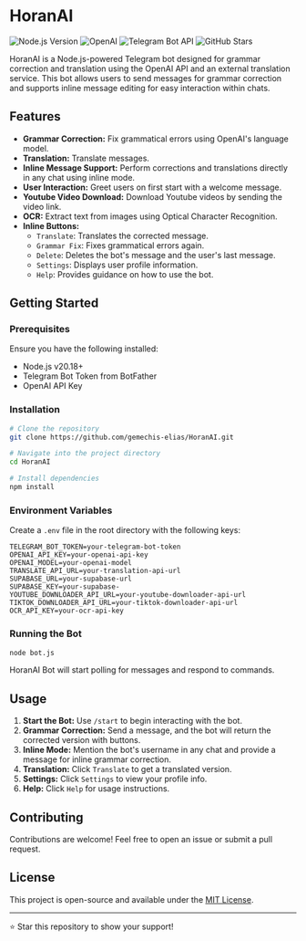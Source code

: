 # HoranAI

![Node.js Version](https://img.shields.io/badge/Node.js-20.18-green)
![OpenAI](https://img.shields.io/badge/OpenAI-4.77-orange)
![Telegram Bot API](https://img.shields.io/badge/Telegram_Bot_API-latest-blue)
![GitHub Stars](https://img.shields.io/github/stars/gemechis-elias/HoranAI?style=social)

HoranAI is a Node.js-powered Telegram bot designed for grammar correction and translation using the OpenAI API and an external translation service. This bot allows users to send messages for grammar correction and supports inline message editing for easy interaction within chats.

## Features

- **Grammar Correction:** Fix grammatical errors using OpenAI's language model.
- **Translation:** Translate messages.
- **Inline Message Support:** Perform corrections and translations directly in any chat using inline mode.
- **User Interaction:** Greet users on first start with a welcome message.
- **Youtube Video Download:** Download Youtube videos by sending the video link.
- **OCR:** Extract text from images using Optical Character Recognition.
- **Inline Buttons:**
  - `Translate`: Translates the corrected message.
  - `Grammar Fix`: Fixes grammatical errors again.
  - `Delete`: Deletes the bot's message and the user's last message.
  - `Settings`: Displays user profile information.
  - `Help`: Provides guidance on how to use the bot.

## Getting Started

### Prerequisites
Ensure you have the following installed:
- Node.js v20.18+
- Telegram Bot Token from BotFather
- OpenAI API Key

### Installation
```bash
# Clone the repository
git clone https://github.com/gemechis-elias/HoranAI.git

# Navigate into the project directory
cd HoranAI

# Install dependencies
npm install
```

### Environment Variables
Create a `.env` file in the root directory with the following keys:
```plaintext
TELEGRAM_BOT_TOKEN=your-telegram-bot-token
OPENAI_API_KEY=your-openai-api-key
OPENAI_MODEL=your-openai-model
TRANSLATE_API_URL=your-translation-api-url
SUPABASE_URL=your-supabase-url
SUPABASE_KEY=your-supabase-
YOUTUBE_DOWNLOADER_API_URL=your-youtube-downloader-api-url
TIKTOK_DOWNLOADER_API_URL=your-tiktok-downloader-api-url
OCR_API_KEY=your-ocr-api-key
```

### Running the Bot
```bash
node bot.js
```
HoranAI Bot will start polling for messages and respond to commands.

## Usage
1. **Start the Bot:** Use `/start` to begin interacting with the bot.
2. **Grammar Correction:** Send a message, and the bot will return the corrected version with buttons.
3. **Inline Mode:** Mention the bot's username in any chat and provide a message for inline grammar correction.
4. **Translation:** Click `Translate` to get a translated version.
5. **Settings:** Click `Settings` to view your profile info.
6. **Help:** Click `Help` for usage instructions.

## Contributing
Contributions are welcome! Feel free to open an issue or submit a pull request.

## License
This project is open-source and available under the [MIT License](LICENSE).

---

⭐️ Star this repository to show your support!

